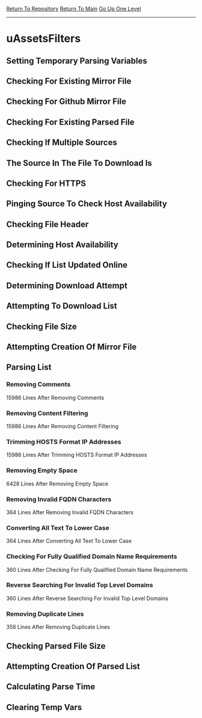 [Return To Repository](https://github.com/deathbybandaid/piholeparser/)
[Return To Main](https://github.com/deathbybandaid/piholeparser/blob/master/RecentRunLogs/Mainlog.md)
[Go Up One Level](https://github.com/deathbybandaid/piholeparser/blob/master/RecentRunLogs/TopLevelScripts/30-Processing-External-Blacklists.md)
____________________________________
# uAssetsFilters
## Setting Temporary Parsing Variables
## Checking For Existing Mirror File
## Checking For Github Mirror File
## Checking For Existing Parsed File
## Checking If Multiple Sources
## The Source In The File To Download Is
## Checking For HTTPS
## Pinging Source To Check Host Availability
## Checking File Header
## Determining Host Availability
## Checking If List Updated Online
## Determining Download Attempt
## Attempting To Download List
## Checking File Size
## Attempting Creation Of Mirror File
## Parsing List
### Removing Comments
15986 Lines After Removing Comments
### Removing Content Filtering
15986 Lines After Removing Content Filtering
### Trimming HOSTS Format IP Addresses
15986 Lines After Trimming HOSTS Format IP Addresses
### Removing Empty Space
6428 Lines After Removing Empty Space
### Removing Invalid FQDN Characters
364 Lines After Removing Invalid FQDN Characters
### Converting All Text To Lower Case
364 Lines After Converting All Text To Lower Case
### Checking For Fully Qualified Domain Name Requirements
360 Lines After Checking For Fully Qualified Domain Name Requirements
### Reverse Searching For Invalid Top Level Domains
360 Lines After Reverse Searching For Invalid Top Level Domains
### Removing Duplicate Lines
358 Lines After Removing Duplicate Lines
## Checking Parsed File Size
## Attempting Creation Of Parsed List
## Calculating Parse Time
## Clearing Temp Vars
